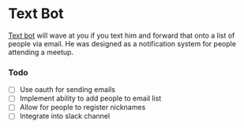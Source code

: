 # Text Bot

[Text bot](http://a100-stamford-text-bot.herokuapp.com/) will wave at you if you text him and forward that onto a list of people via email. He was designed as a notification system for people attending a meetup.

### Todo

- [ ] Use oauth for sending emails
- [ ] Implement ability to add people to email list
- [ ] Allow for people to register nicknames
- [ ] Integrate into slack channel
